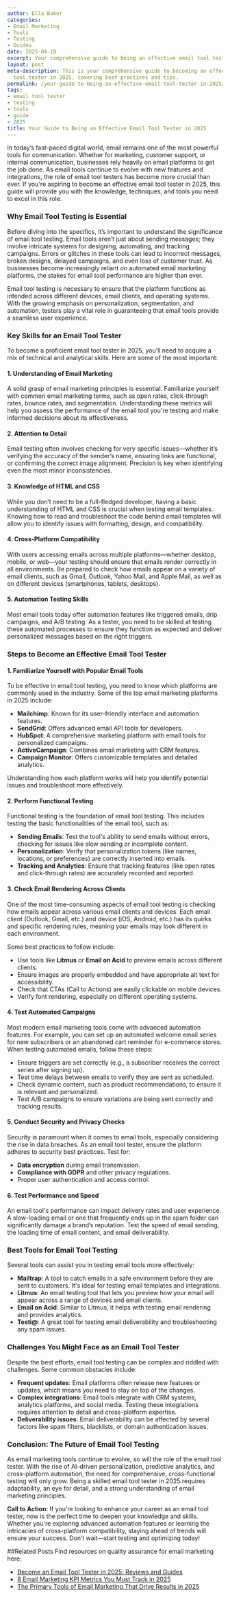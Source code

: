 ```yaml
---
author: Ella Baker
categories:
- Email Marketing
- Tools
- Testing
- Guides
date: 2025-04-18
excerpt: Your comprehensive guide to being an effective email tool tester in 2025.
layout: post
meta-description: This is your comprehensive guide to becoming an effective email
  tool tester in 2025, covering best practices and tips.
permalink: /your-guide-to-being-an-effective-email-tool-tester-in-2025/
tags:
- email tool tester
- testing
- tools
- guide
- 2025
title: Your Guide to Being an Effective Email Tool Tester in 2025
---
```



In today’s fast-paced digital world, email remains one of the most powerful tools for communication. Whether for marketing, customer support, or internal communication, businesses rely heavily on email platforms to get the job done. As email tools continue to evolve with new features and integrations, the role of email tool testers has become more crucial than ever. If you're aspiring to become an effective email tool tester in 2025, this guide will provide you with the knowledge, techniques, and tools you need to excel in this role.

### Why Email Tool Testing is Essential

Before diving into the specifics, it’s important to understand the significance of email tool testing. Email tools aren’t just about sending messages; they involve intricate systems for designing, automating, and tracking campaigns. Errors or glitches in these tools can lead to incorrect messages, broken designs, delayed campaigns, and even loss of customer trust. As businesses become increasingly reliant on automated email marketing platforms, the stakes for email tool performance are higher than ever.

Email tool testing is necessary to ensure that the platform functions as intended across different devices, email clients, and operating systems. With the growing emphasis on personalization, segmentation, and automation, testers play a vital role in guaranteeing that email tools provide a seamless user experience.

### Key Skills for an Email Tool Tester

To become a proficient email tool tester in 2025, you’ll need to acquire a mix of technical and analytical skills. Here are some of the most important:

#### 1. **Understanding of Email Marketing**
A solid grasp of email marketing principles is essential. Familiarize yourself with common email marketing terms, such as open rates, click-through rates, bounce rates, and segmentation. Understanding these metrics will help you assess the performance of the email tool you're testing and make informed decisions about its effectiveness.

#### 2. **Attention to Detail**
Email testing often involves checking for very specific issues—whether it’s verifying the accuracy of the sender’s name, ensuring links are functional, or confirming the correct image alignment. Precision is key when identifying even the most minor inconsistencies.

#### 3. **Knowledge of HTML and CSS**
While you don’t need to be a full-fledged developer, having a basic understanding of HTML and CSS is crucial when testing email templates. Knowing how to read and troubleshoot the code behind email templates will allow you to identify issues with formatting, design, and compatibility.

#### 4. **Cross-Platform Compatibility**
With users accessing emails across multiple platforms—whether desktop, mobile, or web—your testing should ensure that emails render correctly in all environments. Be prepared to check how emails appear on a variety of email clients, such as Gmail, Outlook, Yahoo Mail, and Apple Mail, as well as on different devices (smartphones, tablets, desktops).

#### 5. **Automation Testing Skills**
Most email tools today offer automation features like triggered emails, drip campaigns, and A/B testing. As a tester, you need to be skilled at testing these automated processes to ensure they function as expected and deliver personalized messages based on the right triggers.

### Steps to Become an Effective Email Tool Tester

#### 1. **Familiarize Yourself with Popular Email Tools**
To be effective in email tool testing, you need to know which platforms are commonly used in the industry. Some of the top email marketing platforms in 2025 include:

- **Mailchimp**: Known for its user-friendly interface and automation features.
- **SendGrid**: Offers advanced email API tools for developers.
- **HubSpot**: A comprehensive marketing platform with email tools for personalized campaigns.
- **ActiveCampaign**: Combines email marketing with CRM features.
- **Campaign Monitor**: Offers customizable templates and detailed analytics.

Understanding how each platform works will help you identify potential issues and troubleshoot more effectively.

#### 2. **Perform Functional Testing**
Functional testing is the foundation of email tool testing. This includes testing the basic functionalities of the email tool, such as:

- **Sending Emails**: Test the tool's ability to send emails without errors, checking for issues like slow sending or incomplete content.
- **Personalization**: Verify that personalization tokens (like names, locations, or preferences) are correctly inserted into emails.
- **Tracking and Analytics**: Ensure that tracking features (like open rates and click-through rates) are accurately recorded and reported.

#### 3. **Check Email Rendering Across Clients**
One of the most time-consuming aspects of email tool testing is checking how emails appear across various email clients and devices. Each email client (Outlook, Gmail, etc.) and device (iOS, Android, etc.) has its quirks and specific rendering rules, meaning your emails may look different in each environment.

Some best practices to follow include:
- Use tools like **Litmus** or **Email on Acid** to preview emails across different clients.
- Ensure images are properly embedded and have appropriate alt text for accessibility.
- Check that CTAs (Call to Actions) are easily clickable on mobile devices.
- Verify font rendering, especially on different operating systems.

#### 4. **Test Automated Campaigns**
Most modern email marketing tools come with advanced automation features. For example, you can set up an automated welcome email series for new subscribers or an abandoned cart reminder for e-commerce stores. When testing automated emails, follow these steps:

- Ensure triggers are set correctly (e.g., a subscriber receives the correct series after signing up).
- Test time delays between emails to verify they are sent as scheduled.
- Check dynamic content, such as product recommendations, to ensure it is relevant and personalized.
- Test A/B campaigns to ensure variations are being sent correctly and tracking results.

#### 5. **Conduct Security and Privacy Checks**
Security is paramount when it comes to email tools, especially considering the rise in data breaches. As an email tool tester, ensure the platform adheres to security best practices. Test for:

- **Data encryption** during email transmission.
- **Compliance with GDPR** and other privacy regulations.
- Proper user authentication and access control.

#### 6. **Test Performance and Speed**
An email tool's performance can impact delivery rates and user experience. A slow-loading email or one that frequently ends up in the spam folder can significantly damage a brand’s reputation. Test the speed of email sending, the loading time of email content, and email deliverability.

### Best Tools for Email Tool Testing

Several tools can assist you in testing email tools more effectively:

- **Mailtrap**: A tool to catch emails in a safe environment before they are sent to customers. It's ideal for testing email templates and integrations.
- **Litmus**: An email testing tool that lets you preview how your email will appear across a range of devices and email clients.
- **Email on Acid**: Similar to Litmus, it helps with testing email rendering and provides analytics.
- **Testi@**: A great tool for testing email deliverability and troubleshooting any spam issues.

### Challenges You Might Face as an Email Tool Tester

Despite the best efforts, email tool testing can be complex and riddled with challenges. Some common obstacles include:

- **Frequent updates**: Email platforms often release new features or updates, which means you need to stay on top of the changes.
- **Complex integrations**: Email tools integrate with CRM systems, analytics platforms, and social media. Testing these integrations requires attention to detail and cross-platform expertise.
- **Deliverability issues**: Email deliverability can be affected by several factors like spam filters, blacklists, or domain authentication issues.

### Conclusion: The Future of Email Tool Testing

As email marketing tools continue to evolve, so will the role of the email tool tester. With the rise of AI-driven personalization, predictive analytics, and cross-platform automation, the need for comprehensive, cross-functional testing will only grow. Being a skilled email tool tester in 2025 requires adaptability, an eye for detail, and a strong understanding of email marketing principles.

**Call to Action:**
If you're looking to enhance your career as an email tool tester, now is the perfect time to deepen your knowledge and skills. Whether you're exploring advanced automation features or learning the intricacies of cross-platform compatibility, staying ahead of trends will ensure your success. Don’t wait—start testing and optimizing today!

##Related Posts
Find resources on quality assurance for email marketing here:
- [Become an Email Tool Tester in 2025: Reviews and Guides](/become-an-email-tool-tester-in-2025-reviews-and-guides/)
- [8 Email Marketing KPI Metrics You Must Track in 2025](/8-email-marketing-kpi-metrics-you-must-track-in-2025/)
- [The Primary Tools of Email Marketing That Drive Results in 2025](/the-primary-tools-of-email-marketing-that-drive-results-in-2025/)
